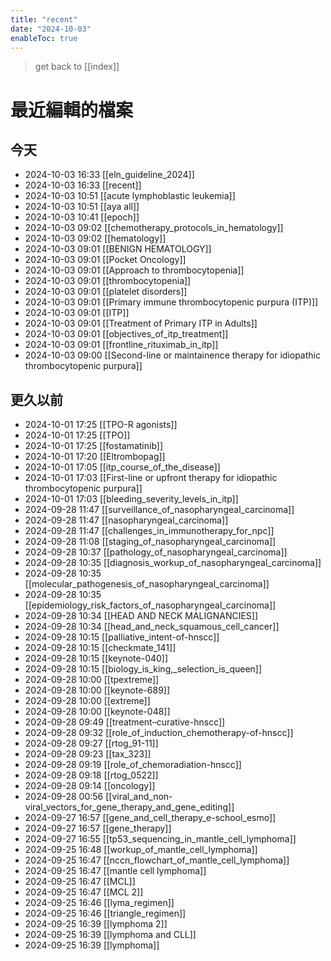 ```yaml
---
title: "recent"
date: "2024-10-03"
enableToc: true
---
```


> get back to [[index]]
# 最近編輯的檔案

## 今天

- 2024-10-03 16:33 [[eln_guideline_2024]]
- 2024-10-03 16:33 [[recent]]
- 2024-10-03 10:51 [[acute lymphoblastic leukemia]]
- 2024-10-03 10:51 [[aya all]]
- 2024-10-03 10:41 [[epoch]]
- 2024-10-03 09:02 [[chemotherapy_protocols_in_hematology]]
- 2024-10-03 09:02 [[hematology]]
- 2024-10-03 09:01 [[BENIGN HEMATOLOGY]]
- 2024-10-03 09:01 [[Pocket Oncology]]
- 2024-10-03 09:01 [[Approach to thrombocytopenia]]
- 2024-10-03 09:01 [[thrombocytopenia]]
- 2024-10-03 09:01 [[platelet disorders]]
- 2024-10-03 09:01 [[Primary immune thrombocytopenic purpura (ITP)]]
- 2024-10-03 09:01 [[ITP]]
- 2024-10-03 09:01 [[Treatment of Primary ITP in Adults]]
- 2024-10-03 09:01 [[objectives_of_itp_treatment]]
- 2024-10-03 09:01 [[frontline_rituximab_in_itp]]
- 2024-10-03 09:00 [[Second-line or maintainence therapy for idiopathic thrombocytopenic purpura]]

## 更久以前

- 2024-10-01 17:25 [[TPO-R agonists]]
- 2024-10-01 17:25 [[TPO]]
- 2024-10-01 17:25 [[fostamatinib]]
- 2024-10-01 17:20 [[Eltrombopag]]
- 2024-10-01 17:05 [[itp_course_of_the_disease]]
- 2024-10-01 17:03 [[First-line or upfront therapy for idiopathic thrombocytopenic purpura]]
- 2024-10-01 17:03 [[bleeding_severity_levels_in_itp]]
- 2024-09-28 11:47 [[surveillance_of_nasopharyngeal_carcinoma]]
- 2024-09-28 11:47 [[nasopharyngeal_carcinoma]]
- 2024-09-28 11:47 [[challenges_in_immunotherapy_for_npc]]
- 2024-09-28 11:08 [[staging_of_nasopharyngeal_carcinoma]]
- 2024-09-28 10:37 [[pathology_of_nasopharyngeal_carcinoma]]
- 2024-09-28 10:35 [[diagnosis_workup_of_nasopharyngeal_carcinoma]]
- 2024-09-28 10:35 [[molecular_pathogenesis_of_nasopharyngeal_carcinoma]]
- 2024-09-28 10:35 [[epidemiology_risk_factors_of_nasopharyngeal_carcinoma]]
- 2024-09-28 10:34 [[HEAD AND NECK MALIGNANCIES]]
- 2024-09-28 10:34 [[head_and_neck_squamous_cell_cancer]]
- 2024-09-28 10:15 [[palliative_intent-of-hnscc]]
- 2024-09-28 10:15 [[checkmate_141]]
- 2024-09-28 10:15 [[keynote-040]]
- 2024-09-28 10:15 [[biology_is_king,_selection_is_queen]]
- 2024-09-28 10:00 [[tpextreme]]
- 2024-09-28 10:00 [[keynote-689]]
- 2024-09-28 10:00 [[extreme]]
- 2024-09-28 10:00 [[keynote-048]]
- 2024-09-28 09:49 [[treatment–curative-hnscc]]
- 2024-09-28 09:32 [[role_of_induction_chemotherapy-of-hnscc]]
- 2024-09-28 09:27 [[rtog_91-11]]
- 2024-09-28 09:23 [[tax_323]]
- 2024-09-28 09:19 [[role_of_chemoradiation-hnscc]]
- 2024-09-28 09:18 [[rtog_0522]]
- 2024-09-28 09:14 [[oncology]]
- 2024-09-28 00:56 [[viral_and_non-viral_vectors_for_gene_therapy_and_gene_editing]]
- 2024-09-27 16:57 [[gene_and_cell_therapy_e-school_esmo]]
- 2024-09-27 16:57 [[gene_therapy]]
- 2024-09-27 16:55 [[tp53_sequencing_in_mantle_cell_lymphoma]]
- 2024-09-25 16:48 [[workup_of_mantle_cell_lymphoma]]
- 2024-09-25 16:47 [[nccn_flowchart_of_mantle_cell_lymphoma]]
- 2024-09-25 16:47 [[mantle cell lymphoma]]
- 2024-09-25 16:47 [[MCL]]
- 2024-09-25 16:47 [[MCL 2]]
- 2024-09-25 16:46 [[lyma_regimen]]
- 2024-09-25 16:46 [[triangle_regimen]]
- 2024-09-25 16:39 [[lymphoma 2]]
- 2024-09-25 16:39 [[lymphoma and CLL]]
- 2024-09-25 16:39 [[lymphoma]]